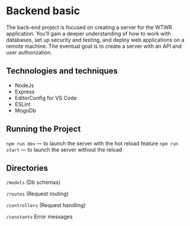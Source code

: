 # Backend basic

The back-end project is focused on creating a server for the WTWR application. You’ll gain a deeper understanding of how to work with databases, set up security and testing, and deploy web applications on a remote machine. The eventual goal is to create a server with an API and user authorization.

## Technologies and techniques

- NodeJs
- Express
- EditorConfig for VS Code
- ESLint
- MogoDb

## Running the Project

`npm run dev` — to launch the server with the hot reload feature
`npm run start` — to launch the server without the reload

## Directories

`/models` (Db schemas)

`/routes` (Request routing)

`/controllers` (Request handling)

`/constants` Error messages
